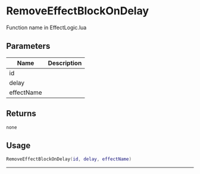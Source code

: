 # RemoveEffectBlockOnDelay

Function name in EffectLogic.lua

## Parameters

| Name       | Description |
| ---------- | ----------- |
| id         |             |
| delay      |             |
| effectName |             |

## Returns

`none`

## Usage

```lua
RemoveEffectBlockOnDelay(id, delay, effectName)
```

---
